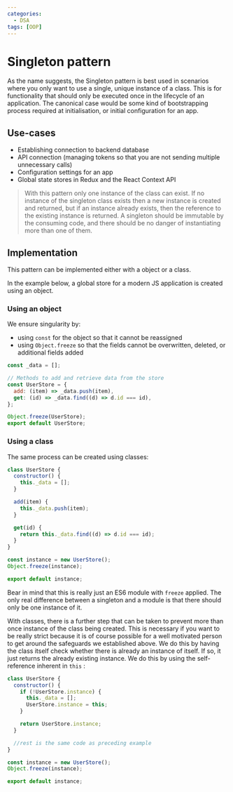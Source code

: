```yaml
---
categories:
  - DSA
tags: [OOP]
---
```


# Singleton pattern

As the name suggests, the Singleton pattern is best used in scenarios where you
only want to use a single, unique instance of a class. This is for functionality
that should only be executed once in the lifecycle of an application. The
canonical case would be some kind of bootstrapping process required at
initialisation, or initial configuration for an app.

## Use-cases

- Establishing connection to backend database
- API connection (managing tokens so that you are not sending multiple
  unnecessary calls)
- Configuration settings for an app
- Global state stores in Redux and the React Context API

> With this pattern only one instance of the class can exist. If no instance of
> the singleton class exists then a new instance is created and returned, but if
> an instance already exists, then the reference to the existing instance is
> returned. A singleton should be immutable by the consuming code, and there
> should be no danger of instantiating more than one of them.

## Implementation

This pattern can be implemented either with a object or a class.

In the example below, a global store for a modern JS application is created
using an object.

### Using an object

We ensure singularity by:

- using `const` for the object so that it cannot be reassigned
- using `Object.freeze` so that the fields cannot be overwritten, deleted, or
  additional fields added

```js
const _data = [];

// Methods to add and retrieve data from the store
const UserStore = {
  add: (item) => _data.push(item),
  get: (id) => _data.find((d) => d.id === id),
};

Object.freeze(UserStore);
export default UserStore;
```

### Using a class

The same process can be created using classes:

```js
class UserStore {
  constructor() {
    this._data = [];
  }

  add(item) {
    this._data.push(item);
  }

  get(id) {
    return this._data.find((d) => d.id === id);
  }
}

const instance = new UserStore();
Object.freeze(instance);

export default instance;
```

Bear in mind that this is really just an ES6 module with `freeze` applied. The
only real difference between a singleton and a module is that there should only
be one instance of it.

With classes, there is a further step that can be taken to prevent more than
once instance of the class being created. This is necessary if you want to be
really strict because it is of course possible for a well motivated person to
get around the safeguards we established above. We do this by having the class
itself check whether there is already an instance of itself. If so, it just
returns the already existing instance. We do this by using the self-reference
inherent in `this` :

```jsx
class UserStore {
  constructor() {
    if (!UserStore.instance) {
      this._data = [];
      UserStore.instance = this;
    }

    return UserStore.instance;
  }

  //rest is the same code as preceding example
}

const instance = new UserStore();
Object.freeze(instance);

export default instance;
```
